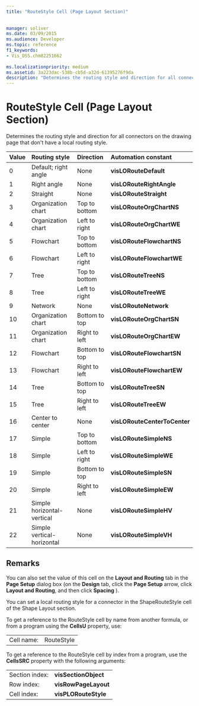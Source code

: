 ```yaml
---
title: "RouteStyle Cell (Page Layout Section)"
 
 
manager: soliver
ms.date: 03/09/2015
ms.audience: Developer
ms.topic: reference
f1_keywords:
- Vis_DSS.chm82251662
 
ms.localizationpriority: medium
ms.assetid: 3a223dac-538b-cb5d-a32d-61395276f9da
description: "Determines the routing style and direction for all connectors on the drawing page that don't have a local routing style."
---
```


# RouteStyle Cell (Page Layout Section)

Determines the routing style and direction for all connectors on the drawing page that don't have a local routing style.
  
|**Value**|**Routing style**|**Direction**|**Automation constant**|
|:-----|:-----|:-----|:-----|
|0  <br/> |Default; right angle  <br/> |None  <br/> |**visLORouteDefault** <br/> |
|1  <br/> |Right angle  <br/> |None  <br/> |**visLORouteRightAngle** <br/> |
|2  <br/> |Straight  <br/> |None  <br/> |**visLORouteStraight** <br/> |
|3  <br/> |Organization chart  <br/> |Top to bottom  <br/> |**visLORouteOrgChartNS** <br/> |
|4  <br/> |Organization chart  <br/> |Left to right  <br/> |**visLORouteOrgChartWE** <br/> |
|5  <br/> |Flowchart  <br/> |Top to bottom  <br/> |**visLORouteFlowchartNS** <br/> |
|6  <br/> |Flowchart  <br/> |Left to right  <br/> |**visLORouteFlowchartWE** <br/> |
|7  <br/> |Tree  <br/> |Top to bottom  <br/> |**visLORouteTreeNS** <br/> |
|8  <br/> |Tree  <br/> |Left to right  <br/> |**visLORouteTreeWE** <br/> |
|9  <br/> |Network  <br/> |None  <br/> |**visLORouteNetwork** <br/> |
|10  <br/> |Organization chart  <br/> |Bottom to top  <br/> |**visLORouteOrgChartSN** <br/> |
|11  <br/> |Organization chart  <br/> |Right to left  <br/> |**visLORouteOrgChartEW** <br/> |
|12  <br/> |Flowchart  <br/> |Bottom to top  <br/> |**visLORouteFlowchartSN** <br/> |
|13  <br/> |Flowchart  <br/> |Right to left  <br/> |**visLORouteFlowchartEW** <br/> |
|14  <br/> |Tree  <br/> |Bottom to top  <br/> |**visLORouteTreeSN** <br/> |
|15  <br/> |Tree  <br/> |Right to left  <br/> |**visLORouteTreeEW** <br/> |
|16  <br/> |Center to center  <br/> |None  <br/> |**visLORouteCenterToCenter** <br/> |
|17  <br/> |Simple  <br/> |Top to bottom  <br/> |**visLORouteSimpleNS** <br/> |
|18  <br/> |Simple  <br/> |Left to right  <br/> |**visLORouteSimpleWE** <br/> |
|19  <br/> |Simple  <br/> |Bottom to top  <br/> |**visLORouteSimpleSN** <br/> |
|20  <br/> |Simple  <br/> |Right to left  <br/> |**visLORouteSimpleEW** <br/> |
|21  <br/> |Simple horizontal-vertical  <br/> |None  <br/> |**visLORouteSimpleHV** <br/> |
|22  <br/> |Simple vertical-horizontal  <br/> |None  <br/> |**visLORouteSimpleVH** <br/> |
   
## Remarks

You can also set the value of this cell on the **Layout and Routing** tab in the **Page Setup** dialog box (on the **Design** tab, click the **Page Setup** arrow, click **Layout and Routing**, and then click **Spacing** ). 
  
You can set a local routing style for a connector in the ShapeRouteStyle cell of the Shape Layout section. 
  
To get a reference to the RouteStyle cell by name from another formula, or from a program using the **CellsU** property, use: 
  
|||
|:-----|:-----|
|Cell name:  <br/> |RouteStyle  <br/> |
   
To get a reference to the RouteStyle cell by index from a program, use the **CellsSRC** property with the following arguments: 
  
|||
|:-----|:-----|
|Section index:  <br/> |**visSectionObject** <br/> |
|Row index:  <br/> |**visRowPageLayout** <br/> |
|Cell index:  <br/> |**visPLORouteStyle** <br/> |
   

